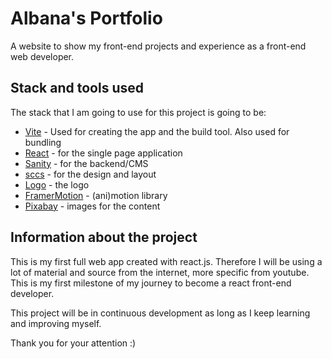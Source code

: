 # Albana's Portfolio

A website to show my front-end projects and experience as a front-end web developer.

## Stack and tools used

The stack that I am going to use for this project is going to be:
- [Vite](https://vitejs.dev/) - Used for creating the app and the build tool. Also used for bundling
- [React](https://reactjs.org/) - for the single page application
- [Sanity](https://www.sanity.io/) - for the backend/CMS
- [sccs](https://sass-lang.com/) - for the design and layout
- [Logo](https://logo.com/) - the logo
- [FramerMotion](https://www.framer.com/motion/) - (ani)motion library
- [Pixabay](https://pixabay.com/) - images for the content


## Information about the project

This is my first full web app created with react.js. Therefore I will be using a lot of material and source from the internet, more specific from youtube. This is my first milestone of my journey to become a react front-end developer.

This project will be in continuous development as long as I keep learning and improving myself.

Thank you for your attention :)
